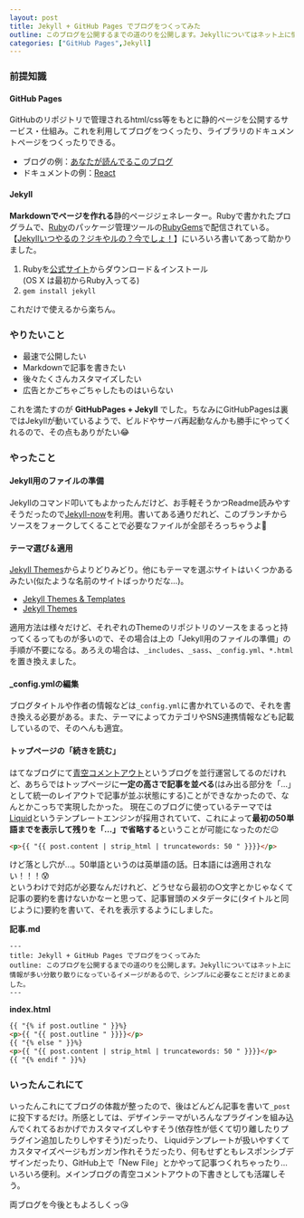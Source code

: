 ```yaml
---
layout: post
title: Jekyll + GitHub Pages でブログをつくってみた
outline: このブログを公開するまでの道のりを公開します。Jekyllについてはネット上に情報が多い分散り散りになっているイメージがあるので、シンプルに必要なことだけまとめました。
categories: ["GitHub Pages",Jekyll]
---
```



### 前提知識

#### GitHub Pages
GitHubのリポジトリで管理されるhtml/css等をもとに静的ページを公開するサービス・仕組み。これを利用してブログをつくったり、ライブラリのドキュメントページをつくったりできる。

- ブログの例：[あなたが読んでるこのブログ](https://aloerina01.github.io/)
- ドキュメントの例：[React](https://facebook.github.io/react/index.html)

#### Jekyll
**Markdownでページを作れる**静的ページジェネレーター。Rubyで書かれたプログラムで、[Ruby](https://www.ruby-lang.org/ja/)のパッケージ管理ツールの[RubyGems](https://rubygems.org/)で配信されている。
【[Jekyllいつやるの？ジキやルの？今でしょ！](http://melborne.github.io/2013/05/20/now-the-time-to-start-jekyll/)】にいろいろ書いてあって助かりました。

1. Rubyを[公式サイト](https://www.ruby-lang.org/ja/downloads/)からダウンロード＆インストール  
(OS X は最初からRuby入ってる)
2. `gem install jekyll`

これだけで使えるから楽ちん。


### やりたいこと

- 最速で公開したい
- Markdownで記事を書きたい
- 後々たくさんカスタマイズしたい
- 広告とかごちゃごちゃしたものはいらない

これを満たすのが **GitHubPages + Jekyll** でした。ちなみにGitHubPagesは裏ではJekyllが動いているようで、ビルドやサーバ再起動なんかも勝手にやってくれるので、その点もありがたい😂


### やったこと

#### Jekyll用のファイルの準備

Jekyllのコマンド叩いてもよかったんだけど、お手軽そうかつReadme読みやすそうだったので[Jekyll-now](https://github.com/barryclark/jekyll-now)を利用。書いてある通りだれど、このブランチからソースをフォークしてくることで必要なファイルが全部そろっちゃうよ🎉

#### テーマ選び＆適用
[Jekyll Themes](http://jekyllthemes.org/)からよりどりみどり。他にもテーマを選ぶサイトはいくつかあるみたい(似たような名前のサイトばっかりだな…)。

- [Jekyll Themes & Templates](http://jekyllthemes.io/)
- [Jekyll Themes](http://themes.jekyllrc.org/)

適用方法は様々だけど、それぞれのThemeのリポジトリのソースをまるっと持ってくるってものが多いので、その場合は上の「Jekyll用のファイルの準備」の手順が不要になる。あろえの場合は、`_includes`、`_sass`、`_config.yml`、`*.html`を置き換えました。

#### _config.ymlの編集
ブログタイトルや作者の情報などは`_config.yml`に書かれているので、それを書き換える必要がある。また、テーマによってカテゴリやSNS連携情報なども記載しているので、そのへんも適宜。

#### トップページの「続きを読む」
はてなブログにて[青空コメントアウト](http://aloecity.hatenablog.com/)というブログを並行運営してるのだけれど、あちらではトップページに**一定の高さで記事を並べる**(はみ出る部分を「…」として統一のレイアウトで記事が並ぶ状態にする)ことができなかったので、なんとかこっちで実現したかった。
現在このブログに使っているテーマでは[Liquid](https://shopify.github.io/liquid/)というテンプレートエンジンが採用されていて、これによって**最初の50単語までを表示して残りを「…」で省略する**ということが可能になったのだ😉

```html
<p>{{ "{{ post.content | strip_html | truncatewords: 50 " }}}}</p>
```

けど落とし穴が…。50単語というのは英単語の話。日本語には適用されない！！！😰  
というわけで対応が必要なんだけれど、どうせなら最初の○文字とかじゃなくて記事の要約を書けないかなーと思って、記事冒頭のメタデータに(タイトルと同じように)要約を書いて、それを表示するようにしました。

**記事.md**

```
---
title: Jekyll + GitHub Pages でブログをつくってみた
outline: このブログを公開するまでの道のりを公開します。Jekyllについてはネット上に情報が多い分散り散りになっているイメージがあるので、シンプルに必要なことだけまとめました。
---
```

**index.html**

```html
{{ "{% if post.outline " }}%}
<p>{{ "{{ post.outline " }}}}</p>
{{ "{% else " }}%}
<p>{{ "{{ post.content | strip_html | truncatewords: 50 " }}}}</p>
{{ "{% endif " }}%}
```


### いったんこれにて
いったんこれにてブログの体裁が整ったので、後はどんどん記事を書いて`_post`に投下するだけ。所感としては、デザインテーマがいろんなプラグインを組み込んでくれてるおかげでカスタマイズしやすそう(依存性が低くて切り離したりプラグイン追加したりしやすそう)だったり、
Liquidテンプレートが扱いやすくてカスタマイズページもガンガン作れそうだったり、何もせずともレスポンシブデザインだったり、GitHub上で「New File」とかやって記事つくれちゃったり…いろいろ便利。メインブログの青空コメントアウトの下書きとしても活躍しそう。

両ブログを今後ともよろしくっ😘

